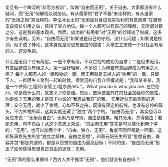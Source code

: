 
复旦有一个晦涩的“非官方校训”，叫做“自由而无用”。关于自由，大家都没有什么疑问，而“无用”何解则众说纷纭。有从儒家的“君子不器”来诠释的，有从道家的“无用之用”来诠释的。李泓冰女士的“无用是对身边现实功利的有意疏离“在被杨玉良校长引用之后，获得了官方地位。每一个人都可以有自己的理解，无所谓对错之分，这是我的基本观点。然而，成功的“有用者”对”无用“的诠释成了权威，这多少有些讽刺。另外，“自由而无用”如果说是自己的守则，没什么问题；如果说是校训，似乎成了悖论，这本身就是对思想自由的侵害：大学生立志做一个对社会有用的人，这没毛病。

什么是无用？它有两层。一是不求有用，不以世俗的成功为追求；二是但求无用，有意回避成为有用之人。第一层好理解，不多说；为何要有意回避成为有用之人呢？
每个人都有人的一面和物的一面，而无用就是去掉人的“物用”的一面，只留下人。一群陌生人聚到一起的时候，很常见的自我介绍模式是：“我叫某某某，我是一个律师/工程师/水管工/程序员/etc.”。What you do is who you are. 在世俗间，你是做什么的，就定义了你是谁。然而，去掉这些外在的社会加给你的属性，你是谁？无用的我才是笛卡尔说的“我思故我在”的我。
无用近似无欲则刚的道理：安守无用，就少了束缚。心如不系之舟，既没有预定的航线，也没有必停的码头。不为外物所牵，这其实就还藏了“独立”两个字的。“自由而无用”，其实也可以反过来说：“无用而自由”。无用乃是守则，自由是结果。唯其无用，方得自由；若能无用，何不自由！从这个意思上来说，“自由而无用”其实是可以简化到两个字的：“无用”，也可以加两个字：“自由、独立、无用”，角度不同但都是一回事。这和陈寅格先生所言“独立之精神，自由之思想”，和蔡元培先生所言“思想自由，兼容并包”都是共通的，都是以思想的自由为最高目标；不同的是，“自由而无用”指出了如何获得思想真正自由的途径：无用。

“无用”真的那么重要吗？西方人并不推崇“无用”，他们就没有自由吗？
